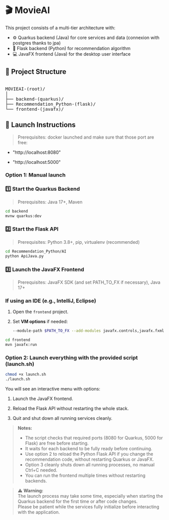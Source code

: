 # 🎬 MovieAI

This project consists of a multi-tier architecture with:

- ⚙️ Quarkus backend (Java) for core services and data (connexion with postgres thanks to jpa)
- 🐍 Flask backend (Python) for recommendation algorithm
- 💻 JavaFX frontend (Java) for the desktop user interface

## 📁 Project Structure

<pre> 
MOVIEAI-(root)/
│
├── backend-(quarkus)/ 
├── Recommendation_Python-(flask)/
└── frontend-(javafx)/ 
</pre>



## 🚀 Launch Instructions

> Prerequisites: docker launched and make sure that those port are free:

- "http://localhost:8080"

- "http://localhost:5000"

### Option 1: Manual launch

### 1️⃣ Start the Quarkus Backend

> Prerequisites: Java 17+, Maven

```bash
cd backend
mvnw quarkus:dev
```

### 2️⃣ Start the Flask API

> Prerequisites: Python 3.8+, pip, virtualenv (recommended)

```bash
cd Recommendation_Python/AI
python ApiJava.py
```

### 3️⃣ Launch the JavaFX Frontend

> Prerequisites: JavaFX SDK (and set PATH_TO_FX if necessary), Java 17+

### If using an IDE (e.g., IntelliJ, Eclipse)

1. Open the `frontend` project.
2. Set **VM options** if needed:

   ```bash
   --module-path $PATH_TO_FX --add-modules javafx.controls,javafx.fxml
   ```

```bash
cd frontend
mvn javafx:run
```
### Option 2: Launch everything with the provided script (launch.sh)


```bash
chmod +x launch.sh
./launch.sh
```

You will see an interactive menu with options:

1. Launch the JavaFX frontend.

2. Reload the Flask API without restarting the whole stack.

3. Quit and shut down all running services cleanly.

> **Notes:**
> - The script checks that required ports (8080 for Quarkus, 5000 for Flask) are free before starting.
> - It waits for each backend to be fully ready before continuing.
> - Use option 2 to reload the Python Flask API if you change the recommendation code, without restarting Quarkus or JavaFX.
> - Option 3 cleanly shuts down all running processes, no manual Ctrl+C needed.
> - You can run the frontend multiple times without restarting backends.

> ⚠️ **Warning:**  
> The launch process may take some time, especially when starting the Quarkus backend for the first time or after code changes.  
> Please be patient while the services fully initialize before interacting with the application.

